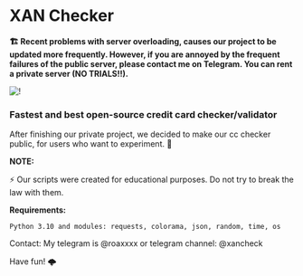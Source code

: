 # XAN Checker

**🏗️ Recent problems with server overloading, causes our project to be updated more frequently. However, if you are annoyed by the frequent failures of the public server, please contact me on Telegram. You can rent a private server (NO TRIALS!!).**



![!](https://i.postimg.cc/pTgyVZhr/xan-icon.png)

### Fastest and best open-source credit card checker/validator 

After finishing our private project, we decided to make our cc checker public, for users who want to experiment. 🗿


**NOTE:** 

⚡ Our scripts were created for educational purposes. Do not try to break the law with them.



**Requirements:**

`Python 3.10 and modules: requests, colorama, json, random, time, os`


Contact:
My telegram is @roaxxxx
or telegram channel: @xancheck


Have fun! 🌩️

